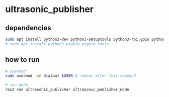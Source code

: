 # ultrasonic_publisher

## dependencies

```bash
sudo apt install python3-dev python3-setuptools python3-rpi.gpio python3-gpiozero
# sudo apt install python3-pigpio pigpio-tools
```

## how to run

```bash
# usermod
sudo usermod -aG dialout $USER # reboot after this command

# run node
ros2 run ultrasonic_publisher ultrasonic_publisher_node
```
